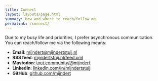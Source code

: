```yaml
---
title: Connect
layout: layouts/page.html
summary: How and where to reach/follow me.
permalink: /connect/
---
```


Due to my busy life and priorities, I prefer asynchronous communication. You can reach/follow me via the following means:

- **Email**: [mijndert@mijndertstuij.nl](mailto:mijndert@mijndertstuij.nl)
- **RSS feed**: [mijndertstuij.nl/feed.xml](/feed.xml)
- **Mastodon**: [toot.community/@mijndert](https://toot.community/@mijndert)
- **LinkedIn**: [linkedin.com/in/mijndertstuij](https://www.linkedin.com/in/mijndertstuij)
- **GitHub**: [github.com/mijndert](https://github.com/mijndert)
